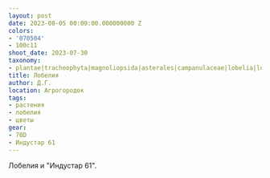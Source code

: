 ```yaml
---
layout: post
date: 2023-08-05 00:00:00.000000000 Z
colors:
- '070504'
- 100c11
shoot_date: 2023-07-30
taxonomy:
- plantae|tracheophyta|magnoliopsida|asterales|campanulaceae|lobelia|lobelia erinus
title: Лобелия
author: Д.Г.
location: Агрогородок
tags:
- растения
- лобелия
- цветы
gear:
- 70D
- Индустар 61
---
```

Лобелия и "Индустар 61".

